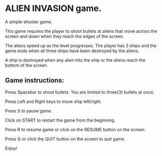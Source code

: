 # ALIEN INVASION game.
A simple shooter game. 

This game requires the player to shoot bullets at aliens that move across the screen and down when they reach the edges of the screen. 

The aliens speed up as the level progresses. The player has 3 ships and the game ends when all three ships have been destroyed by the aliens.

A ship is destroyed when any alien hits the ship or the aliens reach the bottom of the screen.

## Game instructions:
Press Spacebar to shoot bullets. You are limited to three(3) bullets at once.

Press Left and Right keys to move ship left/right.

Press S to pause game.

Click on START to restart the game from the beginning.

Press R to resume game or click on the RESUME button on the screen.

Press Q or click the QUIT button on the screen to quit game.

Enjoy!
